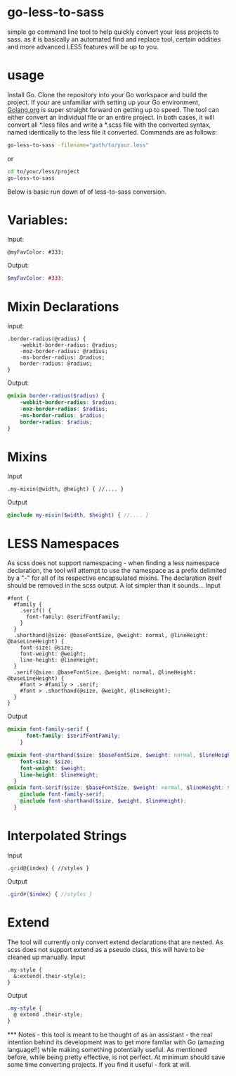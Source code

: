 # go-less-to-sass
simple go command line tool to help quickly convert your less projects to sass. as it is basically an automated find and replace tool, certain oddities and more advanced LESS features will be up to you.

# usage 
Install Go. Clone the repository into your Go workspace and build the project. If your are unfamiliar with setting up your Go environment, [Golang.org](https://golang.org/doc/code.html) is super straight forward on getting up to speed. The tool can either convert an individual file or an entire project. In both cases, it will convert all *.less files and write a *.scss file with the converted syntax, named identically to the less file it converted. Commands are as follows:

```bash
go-less-to-sass -filename="path/to/your.less"
```
or
```bash
cd to/your/less/project
go-less-to-sass
```

Below is basic run down of of less-to-sass conversion.

# Variables:
Input:
```less
@myFavColor: #333;
```
Output:
```scss
$myFavColor: #333;
```

# Mixin Declarations
Input:
```less
.border-radius(@radius) {
	-webkit-border-radius: @radius;
	-moz-border-radius: @radius;
	-ms-border-radius: @radius;
	border-radius: @radius;
}
```
Output:
```scss
@mixin border-radius($radius) {
	-webkit-border-radius: $radius;
	-moz-border-radius: $radius;
	-ms-border-radius: $radius;
	border-radius: $radius;
}
```
# Mixins
Input
```less
.my-mixin(@width, @height) { //.... }
```
Output
```scss
@include my-mixin($width, $height) { //.... }
```

# LESS Namespaces
As scss does not support namespacing - when finding a less namespace declaration, the tool will attempt to use the namespace as a prefix delimited by a "-" for all of its respective encapsulated mixins. The declaration itself should be removed in the scss output. A lot simpler than it sounds... 
Input
```less
#font {
  #family {
    .serif() {
      font-family: @serifFontFamily;
    }
  }
  .shorthand(@size: @baseFontSize, @weight: normal, @lineHeight: @baseLineHeight) {
    font-size: @size;
    font-weight: @weight;
    line-height: @lineHeight;
  }
  .serif(@size: @baseFontSize, @weight: normal, @lineHeight: @baseLineHeight) {
    #font > #family > .serif;
    #font > .shorthand(@size, @weight, @lineHeight);
  }
}
```
Output
```scss
@mixin font-family-serif {
      font-family: $serifFontFamily;
    }

@mixin font-shorthand($size: $baseFontSize, $weight: normal, $lineHeight: $baseLineHeight) {
    font-size: $size;
    font-weight: $weight;
    line-height: $lineHeight;
  }
@mixin font-serif($size: $baseFontSize, $weight: normal, $lineHeight: $baseLineHeight) {
    @include font-family-serif;
    @include font-shorthand($size, $weight, $lineHeight);
  }
```

# Interpolated Strings
Input
```less
.grid@{index} { //styles }
```
Output
```scss
.gird#{$index} { //styles }
```

# Extend
The tool will currently only convert extend declarations that are nested. As scss does not support extend as a pseudo class, this will have to be cleaned up manually.
Input
```less
.my-style {
  &:extend(.their-style);
}
```
Output
```scss
.my-style {
  @ extend .their-style;
}
```

*** Notes - this tool is meant to be thought of as an assistant - the real intention behind its development was to get more famliar with Go (amazing language!!) while making something potentially useful. As mentioned before, while being pretty effective, is not perfect. At minimum should save some time converting projects. If you find it useful - fork at will.





